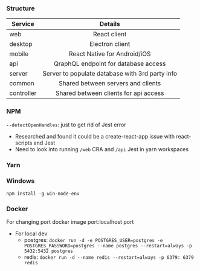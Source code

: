 ### Structure

| Service    |                     Details                     |
| ---------- | :---------------------------------------------: |
| web        |                  React client                   |
| desktop    |                 Electron client                 |
| mobile     |          React Native for Android/iOS           |
| api        |      QraphQL endpoint for database access       |
| server     | Server to populate database with 3rd party info |
| common     |       Shared between servers and clients        |
| controller |      Shared between clients for api access      |

### NPM

`--detectOpenHandles`: just to get rid of Jest error

- Researched and found it could be a create-react-app issue with react-scripts and Jest
- Need to look into running `/web` CRA and `/api` Jest in yarn workspaces

### Yarn

### Windows

`npm install -g win-node-env`

### Docker

For changing port docker image port:localhost port

- For local dev
  - postgres: `docker run -d -e POSTGRES_USER=postgres -e POSTGRES_PASSWORD=postgres --name postgres --restart=always -p 5432:5432 postgres`
  - redis: `docker run -d --name redis --restart=always -p 6379: 6379 redis`
